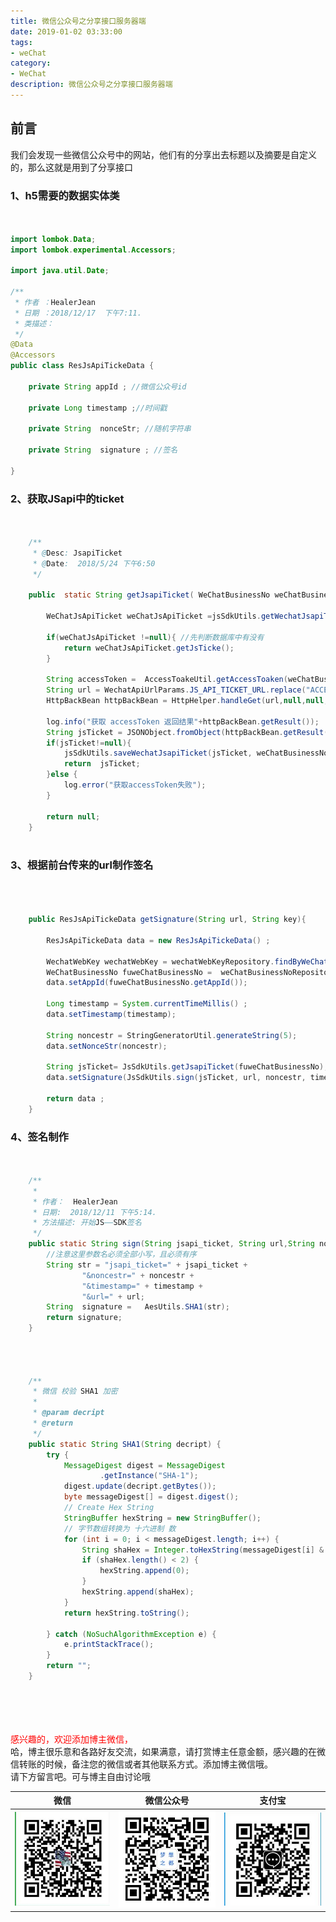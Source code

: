 ```yaml
---
title: 微信公众号之分享接口服务器端
date: 2019-01-02 03:33:00
tags: 
- weChat
category: 
- WeChat
description: 微信公众号之分享接口服务器端
---
```

<!-- image url 
https://raw.githubusercontent.com/HealerJean/HealerJean.github.io/master/blogImages
　　首行缩进
<font color="red">  </font>

<font  color="red" size="4">   </font>


<font size="4">   </font>
-->

## 前言

我们会发现一些微信公众号中的网站，他们有的分享出去标题以及摘要是自定义的，那么这就是用到了分享接口


### 1、h5需要的数据实体类


```java


import lombok.Data;
import lombok.experimental.Accessors;

import java.util.Date;

/**
 * 作者 ：HealerJean
 * 日期 ：2018/12/17  下午7:11.
 * 类描述：
 */
@Data
@Accessors
public class ResJsApiTickeData {

    private String appId ; //微信公众号id

    private Long timestamp ;//时间戳

    private String  nonceStr; //随机字符串

    private String  signature ; //签名

}


```


### 2、获取JSapi中的ticket


```java


    /**
     * @Desc: JsapiTicket
     * @Date:  2018/5/24 下午6:50
     */

    public  static String getJsapiTicket( WeChatBusinessNo weChatBusinessNo){

        WeChatJsApiTicket weChatJsApiTicket =jsSdkUtils.getWechatJsapiTicket(weChatBusinessNo.getId());

        if(weChatJsApiTicket !=null){ //先判断数据库中有没有
            return weChatJsApiTicket.getJsTicke();
        }

        String accessToken =  AccessToakeUtil.getAccessToaken(weChatBusinessNo);
        String url = WechatApiUrlParams.JS_API_TICKET_URL.replace("ACCESS_TOKEN", accessToken) ;
        HttpBackBean httpBackBean = HttpHelper.handleGet(url,null,null, HttpHelper.OVERTIME);

        log.info("获取 accessToken 返回结果"+httpBackBean.getResult());
        String jsTicket = JSONObject.fromObject(httpBackBean.getResult()).getString("ticket");
        if(jsTicket!=null){
            jsSdkUtils.saveWechatJsapiTicket(jsTicket, weChatBusinessNo.getId()); //向数据库中保存accessToaken
            return  jsTicket;
        }else {
            log.error("获取accessToken失败");
        }

        return null;
    }
    
```


### 3、根据前台传来的url制作签名



```java



    public ResJsApiTickeData getSignature(String url, String key){

        ResJsApiTickeData data = new ResJsApiTickeData() ;

        WechatWebKey wechatWebKey = wechatWebKeyRepository.findByWeChatWebKey(key);
        WeChatBusinessNo fuweChatBusinessNo =  weChatBusinessNoRepository.findOne(wechatWebKey.getFuId());
        data.setAppId(fuweChatBusinessNo.getAppId());

        Long timestamp = System.currentTimeMillis() ;
        data.setTimestamp(timestamp);

        String noncestr = StringGeneratorUtil.generateString(5);
        data.setNonceStr(noncestr);

        String jsTicket= JsSdkUtils.getJsapiTicket(fuweChatBusinessNo);
        data.setSignature(JsSdkUtils.sign(jsTicket, url, noncestr, timestamp));
        
        return data ;
    }


```


### 4、签名制作



```java


    /**
     *
     * 作者：  HealerJean
     * 日期:  2018/12/11 下午5:14.
     * 方法描述: 开始JS——SDK签名
     */
    public static String sign(String jsapi_ticket, String url,String noncestr ,Long timestamp) {
        //注意这里参数名必须全部小写，且必须有序
        String str = "jsapi_ticket=" + jsapi_ticket +
                "&noncestr=" + noncestr +
                "&timestamp=" + timestamp +
                "&url=" + url;
        String  signature =   AesUtils.SHA1(str);
        return signature;
    }




    /**
     * 微信 校验 SHA1 加密
     *
     * @param decript
     * @return
     */
    public static String SHA1(String decript) {
        try {
            MessageDigest digest = MessageDigest
                    .getInstance("SHA-1");
            digest.update(decript.getBytes());
            byte messageDigest[] = digest.digest();
            // Create Hex String
            StringBuffer hexString = new StringBuffer();
            // 字节数组转换为 十六进制 数
            for (int i = 0; i < messageDigest.length; i++) {
                String shaHex = Integer.toHexString(messageDigest[i] & 0xFF);
                if (shaHex.length() < 2) {
                    hexString.append(0);
                }
                hexString.append(shaHex);
            }
            return hexString.toString();

        } catch (NoSuchAlgorithmException e) {
            e.printStackTrace();
        }
        return "";
    }
    
```


<br/><br/><br/>
<font color="red"> 感兴趣的，欢迎添加博主微信， </font><br/>
哈，博主很乐意和各路好友交流，如果满意，请打赏博主任意金额，感兴趣的在微信转账的时候，备注您的微信或者其他联系方式。添加博主微信哦。
<br/>
请下方留言吧。可与博主自由讨论哦

|微信 | 微信公众号|支付宝|
|:-------:|:-------:|:------:|
| ![微信](https://raw.githubusercontent.com/HealerJean/HealerJean.github.io/master/assets/img/tctip/weixin.jpg)|![微信公众号](https://raw.githubusercontent.com/HealerJean/HealerJean.github.io/master/assets/img/my/qrcode_for_gh_a23c07a2da9e_258.jpg)|![支付宝](https://raw.githubusercontent.com/HealerJean/HealerJean.github.io/master/assets/img/tctip/alpay.jpg) |




<!-- Gitalk 评论 start  -->

<link rel="stylesheet" href="https://unpkg.com/gitalk/dist/gitalk.css">
<script src="https://unpkg.com/gitalk@latest/dist/gitalk.min.js"></script> 
<div id="gitalk-container"></div>    
 <script type="text/javascript">
    var gitalk = new Gitalk({
		clientID: `1d164cd85549874d0e3a`,
		clientSecret: `527c3d223d1e6608953e835b547061037d140355`,
		repo: `HealerJean.github.io`,
		owner: 'HealerJean',
		admin: ['HealerJean'],
		id: 'AAAAAAAAAAAAAAA',
    });
    gitalk.render('gitalk-container');
</script> 

<!-- Gitalk end -->

